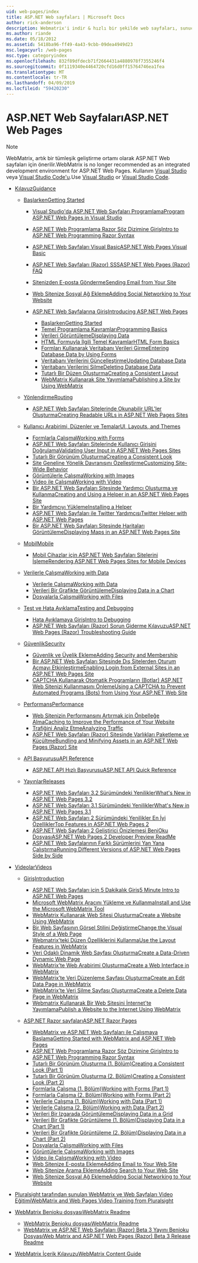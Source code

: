 ```yaml
---
uid: web-pages/index
title: ASP.NET Web sayfaları | Microsoft Docs
author: rick-anderson
description: Webmatrix'i indir & hızlı bir şekilde web sayfaları, sunucu kodunu HTML ile birleştirmenin basit bir şekilde oluşturmayı öğrenin.
ms.author: riande
ms.date: 05/18/2012
ms.assetid: 5418ba96-ff49-4a43-9cbb-09dea4949d23
msc.legacyurl: /web-pages
msc.type: categoryindex
ms.openlocfilehash: 832f89dfdecb71f2664431a4880978f7355246f4
ms.sourcegitcommit: 0f1119340e4464720cfd16d0ff15764746ea1fea
ms.translationtype: MT
ms.contentlocale: tr-TR
ms.lasthandoff: 04/09/2019
ms.locfileid: "59420230"
---
```

# <a name="aspnet-web-pages"></a><span data-ttu-id="00f5c-103">ASP.NET Web Sayfaları</span><span class="sxs-lookup"><span data-stu-id="00f5c-103">ASP.NET Web Pages</span></span>


> [!NOTE] 
> <span data-ttu-id="00f5c-104">WebMatrix, artık bir tümleşik geliştirme ortamı olarak ASP.NET Web sayfaları için önerilir.</span><span class="sxs-lookup"><span data-stu-id="00f5c-104">WebMatrix is no longer recommended as an integrated development environment for ASP.NET Web Pages.</span></span> <span data-ttu-id="00f5c-105">Kullanım [Visual Studio](xref:aspnet/web-pages/overview/getting-started/program-asp-net-web-pages-in-visual-studio) veya [Visual Studio Code'u](https://code.visualstudio.com/).</span><span class="sxs-lookup"><span data-stu-id="00f5c-105">Use [Visual Studio](xref:aspnet/web-pages/overview/getting-started/program-asp-net-web-pages-in-visual-studio) or [Visual Studio Code](https://code.visualstudio.com/).</span></span>

- [<span data-ttu-id="00f5c-106">Kılavuz</span><span class="sxs-lookup"><span data-stu-id="00f5c-106">Guidance</span></span>](overview/index.md)

    - [<span data-ttu-id="00f5c-107">Başlarken</span><span class="sxs-lookup"><span data-stu-id="00f5c-107">Getting Started</span></span>](overview/getting-started/index.md)

        - [<span data-ttu-id="00f5c-108">Visual Studio'da ASP.NET Web Sayfaları Programlama</span><span class="sxs-lookup"><span data-stu-id="00f5c-108">Program ASP.NET Web Pages in Visual Studio</span></span>](overview/getting-started/program-asp-net-web-pages-in-visual-studio.md)
        - [<span data-ttu-id="00f5c-109">ASP.NET Web Programlama Razor Söz Dizimine Giriş</span><span class="sxs-lookup"><span data-stu-id="00f5c-109">Intro to ASP.NET Web Programming Razor Syntax</span></span>](overview/getting-started/introducing-razor-syntax-c.md)
        - [<span data-ttu-id="00f5c-110">ASP.NET Web Sayfaları Visual Basic</span><span class="sxs-lookup"><span data-stu-id="00f5c-110">ASP.NET Web Pages Visual Basic</span></span>](overview/getting-started/introducing-razor-syntax-vb.md)
        - [<span data-ttu-id="00f5c-111">ASP.NET Web Sayfaları (Razor) SSS</span><span class="sxs-lookup"><span data-stu-id="00f5c-111">ASP.NET Web Pages (Razor) FAQ</span></span>](overview/getting-started/aspnet-web-pages-razor-faq.md)
        - [<span data-ttu-id="00f5c-112">Sitenizden E-posta Gönderme</span><span class="sxs-lookup"><span data-stu-id="00f5c-112">Sending Email from Your Site</span></span>](overview/getting-started/11-adding-email-to-your-web-site.md)
        - [<span data-ttu-id="00f5c-113">Web Sitenize Sosyal Ağ Ekleme</span><span class="sxs-lookup"><span data-stu-id="00f5c-113">Adding Social Networking to Your Website</span></span>](overview/getting-started/13-adding-social-networking-to-your-web-site.md)
        - [<span data-ttu-id="00f5c-114">ASP.NET Web Sayfalarına Giriş</span><span class="sxs-lookup"><span data-stu-id="00f5c-114">Introducing ASP.NET Web Pages</span></span>](overview/getting-started/introducing-aspnet-web-pages-2/index.md)

            - [<span data-ttu-id="00f5c-115">Başlarken</span><span class="sxs-lookup"><span data-stu-id="00f5c-115">Getting Started</span></span>](overview/getting-started/introducing-aspnet-web-pages-2/getting-started.md)
            - [<span data-ttu-id="00f5c-116">Temel Programlama Kavramları</span><span class="sxs-lookup"><span data-stu-id="00f5c-116">Programming Basics</span></span>](overview/getting-started/introducing-aspnet-web-pages-2/intro-to-web-pages-programming.md)
            - [<span data-ttu-id="00f5c-117">Verileri Görüntüleme</span><span class="sxs-lookup"><span data-stu-id="00f5c-117">Displaying Data</span></span>](overview/getting-started/introducing-aspnet-web-pages-2/displaying-data.md)
            - [<span data-ttu-id="00f5c-118">HTML Formuyla İlgili Temel Kavramlar</span><span class="sxs-lookup"><span data-stu-id="00f5c-118">HTML Form Basics</span></span>](overview/getting-started/introducing-aspnet-web-pages-2/form-basics.md)
            - [<span data-ttu-id="00f5c-119">Formları Kullanarak Veritabanı Verileri Girme</span><span class="sxs-lookup"><span data-stu-id="00f5c-119">Entering Database Data by Using Forms</span></span>](overview/getting-started/introducing-aspnet-web-pages-2/entering-data.md)
            - [<span data-ttu-id="00f5c-120">Veritabanı Verilerini Güncelleştirme</span><span class="sxs-lookup"><span data-stu-id="00f5c-120">Updating Database Data</span></span>](overview/getting-started/introducing-aspnet-web-pages-2/updating-data.md)
            - [<span data-ttu-id="00f5c-121">Veritabanı Verilerini Silme</span><span class="sxs-lookup"><span data-stu-id="00f5c-121">Deleting Database Data</span></span>](overview/getting-started/introducing-aspnet-web-pages-2/deleting-data.md)
            - [<span data-ttu-id="00f5c-122">Tutarlı Bir Düzen Oluşturma</span><span class="sxs-lookup"><span data-stu-id="00f5c-122">Creating a Consistent Layout</span></span>](overview/getting-started/introducing-aspnet-web-pages-2/layouts.md)
            - [<span data-ttu-id="00f5c-123">WebMatrix Kullanarak Site Yayımlama</span><span class="sxs-lookup"><span data-stu-id="00f5c-123">Publishing a Site by Using WebMatrix</span></span>](overview/getting-started/introducing-aspnet-web-pages-2/publishing.md)
    - [<span data-ttu-id="00f5c-124">Yönlendirme</span><span class="sxs-lookup"><span data-stu-id="00f5c-124">Routing</span></span>](overview/routing/index.md)

        - [<span data-ttu-id="00f5c-125">ASP.NET Web Sayfaları Sitelerinde Okunabilir URL'ler Oluşturma</span><span class="sxs-lookup"><span data-stu-id="00f5c-125">Creating Readable URLs in ASP.NET Web Pages Sites</span></span>](overview/routing/creating-readable-urls-in-aspnet-web-pages-sites.md)
    - [<span data-ttu-id="00f5c-126">Kullanıcı Arabirimi, Düzenler ve Temalar</span><span class="sxs-lookup"><span data-stu-id="00f5c-126">UI, Layouts, and Themes</span></span>](overview/ui-layouts-and-themes/index.md)

        - [<span data-ttu-id="00f5c-127">Formlarla Çalışma</span><span class="sxs-lookup"><span data-stu-id="00f5c-127">Working with Forms</span></span>](overview/ui-layouts-and-themes/4-working-with-forms.md)
        - [<span data-ttu-id="00f5c-128">ASP.NET Web Sayfaları Sitelerinde Kullanıcı Girişini Doğrulama</span><span class="sxs-lookup"><span data-stu-id="00f5c-128">Validating User Input in ASP.NET Web Pages Sites</span></span>](overview/ui-layouts-and-themes/validating-user-input-in-aspnet-web-pages-sites.md)
        - [<span data-ttu-id="00f5c-129">Tutarlı Bir Görünüm Oluşturma</span><span class="sxs-lookup"><span data-stu-id="00f5c-129">Creating a Consistent Look</span></span>](overview/ui-layouts-and-themes/3-creating-a-consistent-look.md)
        - [<span data-ttu-id="00f5c-130">Site Geneline Yönelik Davranışını Özelleştirme</span><span class="sxs-lookup"><span data-stu-id="00f5c-130">Customizing Site-Wide Behavior</span></span>](overview/ui-layouts-and-themes/18-customizing-site-wide-behavior.md)
        - [<span data-ttu-id="00f5c-131">Görüntülerle Çalışma</span><span class="sxs-lookup"><span data-stu-id="00f5c-131">Working with Images</span></span>](overview/ui-layouts-and-themes/9-working-with-images.md)
        - [<span data-ttu-id="00f5c-132">Video ile Çalışma</span><span class="sxs-lookup"><span data-stu-id="00f5c-132">Working with Video</span></span>](overview/ui-layouts-and-themes/10-working-with-video.md)
        - [<span data-ttu-id="00f5c-133">Bir ASP.NET Web Sayfaları Sitesinde Yardımcı Oluşturma ve Kullanma</span><span class="sxs-lookup"><span data-stu-id="00f5c-133">Creating and Using a Helper in an ASP.NET Web Pages Site</span></span>](overview/ui-layouts-and-themes/creating-and-using-a-helper-in-an-aspnet-web-pages-site.md)
        - [<span data-ttu-id="00f5c-134">Bir Yardımcıyı Yükleme</span><span class="sxs-lookup"><span data-stu-id="00f5c-134">Installing a Helper</span></span>](overview/ui-layouts-and-themes/installing-helpers.md)
        - [<span data-ttu-id="00f5c-135">ASP.NET Web Sayfaları ile Twitter Yardımcısı</span><span class="sxs-lookup"><span data-stu-id="00f5c-135">Twitter Helper with ASP.NET Web Pages</span></span>](overview/ui-layouts-and-themes/twitter-helper.md)
        - [<span data-ttu-id="00f5c-136">Bir ASP.NET Web Sayfaları Sitesinde Haritaları Görüntüleme</span><span class="sxs-lookup"><span data-stu-id="00f5c-136">Displaying Maps in an ASP.NET Web Pages Site</span></span>](overview/ui-layouts-and-themes/displaying-maps-in-an-aspnet-web-pages-site.md)
    - [<span data-ttu-id="00f5c-137">Mobil</span><span class="sxs-lookup"><span data-stu-id="00f5c-137">Mobile</span></span>](overview/mobile/index.md)

        - [<span data-ttu-id="00f5c-138">Mobil Cihazlar için ASP.NET Web Sayfaları Sitelerini İşleme</span><span class="sxs-lookup"><span data-stu-id="00f5c-138">Rendering ASP.NET Web Pages Sites for Mobile Devices</span></span>](overview/mobile/rendering-aspnet-web-pages-sites-for-mobile-devices.md)
    - [<span data-ttu-id="00f5c-139">Verilerle Çalışma</span><span class="sxs-lookup"><span data-stu-id="00f5c-139">Working with Data</span></span>](overview/data/index.md)

        - [<span data-ttu-id="00f5c-140">Verilerle Çalışma</span><span class="sxs-lookup"><span data-stu-id="00f5c-140">Working with Data</span></span>](overview/data/5-working-with-data.md)
        - [<span data-ttu-id="00f5c-141">Verileri Bir Grafikte Görüntüleme</span><span class="sxs-lookup"><span data-stu-id="00f5c-141">Displaying Data in a Chart</span></span>](overview/data/7-displaying-data-in-a-chart.md)
        - [<span data-ttu-id="00f5c-142">Dosyalarla Çalışma</span><span class="sxs-lookup"><span data-stu-id="00f5c-142">Working with Files</span></span>](overview/data/working-with-files.md)
    - [<span data-ttu-id="00f5c-143">Test ve Hata Ayıklama</span><span class="sxs-lookup"><span data-stu-id="00f5c-143">Testing and Debugging</span></span>](overview/testing-and-debugging/index.md)

        - [<span data-ttu-id="00f5c-144">Hata Ayıklamaya Giriş</span><span class="sxs-lookup"><span data-stu-id="00f5c-144">Intro to Debugging</span></span>](overview/testing-and-debugging/introduction-to-debugging.md)
        - [<span data-ttu-id="00f5c-145">ASP.NET Web Sayfaları (Razor) Sorun Giderme Kılavuzu</span><span class="sxs-lookup"><span data-stu-id="00f5c-145">ASP.NET Web Pages (Razor) Troubleshooting Guide</span></span>](overview/testing-and-debugging/aspnet-web-pages-razor-troubleshooting-guide.md)
    - [<span data-ttu-id="00f5c-146">Güvenlik</span><span class="sxs-lookup"><span data-stu-id="00f5c-146">Security</span></span>](overview/security/index.md)

        - [<span data-ttu-id="00f5c-147">Güvenlik ve Üyelik Ekleme</span><span class="sxs-lookup"><span data-stu-id="00f5c-147">Adding Security and Membership</span></span>](overview/security/16-adding-security-and-membership.md)
        - [<span data-ttu-id="00f5c-148">Bir ASP.NET Web Sayfaları Sitesinde Dış Sitelerden Oturum Açmayı Etkinleştirme</span><span class="sxs-lookup"><span data-stu-id="00f5c-148">Enabling Login from External Sites in an ASP.NET Web Pages Site</span></span>](overview/security/enabling-login-from-external-sites-in-an-aspnet-web-pages-site.md)
        - [<span data-ttu-id="00f5c-149">CAPTCHA Kullanarak Otomatik Programların (Botlar) ASP.NET Web Sitenizi Kullanmasını Önleme</span><span class="sxs-lookup"><span data-stu-id="00f5c-149">Using a CAPTCHA to Prevent Automated Programs (Bots) from Using Your ASP.NET Web Site</span></span>](overview/security/using-a-catpcha-to-prevent-automated-programs-bots-from-using-your-aspnet-web-site.md)
    - [<span data-ttu-id="00f5c-150">Performans</span><span class="sxs-lookup"><span data-stu-id="00f5c-150">Performance</span></span>](overview/performance-and-traffic/index.md)

        - [<span data-ttu-id="00f5c-151">Web Sitenizin Performansını Artırmak için Önbelleğe Alma</span><span class="sxs-lookup"><span data-stu-id="00f5c-151">Caching to Improve the Performance of Your Website</span></span>](overview/performance-and-traffic/15-caching-to-improve-the-performance-of-your-website.md)
        - [<span data-ttu-id="00f5c-152">Trafiğini Analiz Etme</span><span class="sxs-lookup"><span data-stu-id="00f5c-152">Analyzing Traffic</span></span>](overview/performance-and-traffic/14-analyzing-traffic.md)
        - [<span data-ttu-id="00f5c-153">ASP.NET Web Sayfaları (Razor) Sitesinde Varlıkları Paketleme ve Küçültme</span><span class="sxs-lookup"><span data-stu-id="00f5c-153">Bundling and Minifying Assets in an ASP.NET Web Pages (Razor) Site</span></span>](overview/performance-and-traffic/bundling-and-minifying-assets-in-an-aspnet-web-pages-razor-site.md)
    - [<span data-ttu-id="00f5c-154">API Başvurusu</span><span class="sxs-lookup"><span data-stu-id="00f5c-154">API Reference</span></span>](overview/api-reference/index.md)

        - [<span data-ttu-id="00f5c-155">ASP.NET API Hızlı Başvurusu</span><span class="sxs-lookup"><span data-stu-id="00f5c-155">ASP.NET API Quick Reference</span></span>](overview/api-reference/asp-net-web-pages-api-reference.md)
    - [<span data-ttu-id="00f5c-156">Yayınlar</span><span class="sxs-lookup"><span data-stu-id="00f5c-156">Releases</span></span>](overview/releases/index.md)

        - [<span data-ttu-id="00f5c-157">ASP.NET Web Sayfaları 3.2 Sürümündeki Yenilikler</span><span class="sxs-lookup"><span data-stu-id="00f5c-157">What's New in ASP.NET Web Pages 3.2</span></span>](overview/releases/whats-new-in-aspnet-web-pages-32.md)
        - [<span data-ttu-id="00f5c-158">ASP.NET Web Sayfaları 3.1 Sürümündeki Yenilikler</span><span class="sxs-lookup"><span data-stu-id="00f5c-158">What's New in ASP.NET Web Pages 3.1</span></span>](overview/releases/whats-new-aspnet-web-pages-31.md)
        - [<span data-ttu-id="00f5c-159">ASP.NET Web Sayfaları 2 Sürümündeki Yenilikler En İyi Özellikler</span><span class="sxs-lookup"><span data-stu-id="00f5c-159">Top Features in ASP.NET Web Pages 2</span></span>](overview/releases/top-features-in-web-pages-2.md)
        - [<span data-ttu-id="00f5c-160">ASP.NET Web Sayfaları 2 Geliştirici Önizlemesi BeniOku Dosyası</span><span class="sxs-lookup"><span data-stu-id="00f5c-160">ASP.NET Web Pages 2 Developer Preview ReadMe</span></span>](overview/releases/aspnet-web-pages-2-developer-preview-readme.md)
        - [<span data-ttu-id="00f5c-161">ASP.NET Web Sayfalarının Farklı Sürümlerini Yan Yana Çalıştırma</span><span class="sxs-lookup"><span data-stu-id="00f5c-161">Running Different Versions of ASP.NET Web Pages Side by Side</span></span>](overview/releases/running-v1-and-v2-sites-side-by-side.md)
- [<span data-ttu-id="00f5c-162">Videolar</span><span class="sxs-lookup"><span data-stu-id="00f5c-162">Videos</span></span>](videos/index.md)

    - [<span data-ttu-id="00f5c-163">Giriş</span><span class="sxs-lookup"><span data-stu-id="00f5c-163">Introduction</span></span>](videos/introduction/index.md)

        - [<span data-ttu-id="00f5c-164">ASP.NET Web Sayfaları için 5 Dakikalık Giriş</span><span class="sxs-lookup"><span data-stu-id="00f5c-164">5 Minute Intro to ASP.NET Web Pages</span></span>](videos/introduction/5-minute-introduction-to-aspnet-web-pages.md)
        - [<span data-ttu-id="00f5c-165">Microsoft WebMatrix Aracını Yükleme ve Kullanma</span><span class="sxs-lookup"><span data-stu-id="00f5c-165">Install and Use the Microsoft WebMatrix Tool</span></span>](videos/introduction/install-and-use-the-microsoft-webmatrix-tool.md)
        - [<span data-ttu-id="00f5c-166">WebMatrix Kullanarak Web Sitesi Oluşturma</span><span class="sxs-lookup"><span data-stu-id="00f5c-166">Create a Website Using WebMatrix</span></span>](videos/introduction/create-a-website-using-webmatrix.md)
        - [<span data-ttu-id="00f5c-167">Bir Web Sayfasının Görsel Stilini Değiştirme</span><span class="sxs-lookup"><span data-stu-id="00f5c-167">Change the Visual Style of a Web Page</span></span>](videos/introduction/change-the-visual-style-of-a-web-page.md)
        - [<span data-ttu-id="00f5c-168">Webmatrix'teki Düzen Özelliklerini Kullanma</span><span class="sxs-lookup"><span data-stu-id="00f5c-168">Use the Layout Features in WebMatrix</span></span>](videos/introduction/use-the-layout-features-in-webmatrix.md)
        - [<span data-ttu-id="00f5c-169">Veri Odaklı Dinamik Web Sayfası Oluşturma</span><span class="sxs-lookup"><span data-stu-id="00f5c-169">Create a Data-Driven Dynamic Web Page</span></span>](videos/introduction/create-a-data-driven-dynamic-web-page.md)
        - [<span data-ttu-id="00f5c-170">WebMatrix’te Web Arabirimi Oluşturma</span><span class="sxs-lookup"><span data-stu-id="00f5c-170">Create a Web Interface in WebMatrix</span></span>](videos/introduction/create-a-web-interface-in-webmatrix.md)
        - [<span data-ttu-id="00f5c-171">WebMatrix’te Veri Düzenleme Sayfası Oluşturma</span><span class="sxs-lookup"><span data-stu-id="00f5c-171">Create an Edit Data Page in WebMatrix</span></span>](videos/introduction/create-an-edit-data-page-in-webmatrix.md)
        - [<span data-ttu-id="00f5c-172">WebMatrix’te Veri Silme Sayfası Oluşturma</span><span class="sxs-lookup"><span data-stu-id="00f5c-172">Create a Delete Data Page in WebMatrix</span></span>](videos/introduction/create-a-delete-data-page-in-webmatrix.md)
        - [<span data-ttu-id="00f5c-173">Webmatrix Kullanarak Bir Web Sitesini İnternet'te Yayımlama</span><span class="sxs-lookup"><span data-stu-id="00f5c-173">Publish a Website to the Internet Using WebMatrix</span></span>](videos/introduction/publish-a-website-to-the-internet-using-webmatrix.md)
    - [<span data-ttu-id="00f5c-174">ASP.NET Razor sayfaları</span><span class="sxs-lookup"><span data-stu-id="00f5c-174">ASP.NET Razor Pages</span></span>](videos/aspnet-razor-pages/index.md)

        - [<span data-ttu-id="00f5c-175">WebMatrix ve ASP.NET Web Sayfaları ile Çalışmaya Başlama</span><span class="sxs-lookup"><span data-stu-id="00f5c-175">Getting Started with WebMatrix and ASP.NET Web Pages</span></span>](videos/aspnet-razor-pages/getting-started-with-webmatrix-and-aspnet-web-pages.md)
        - [<span data-ttu-id="00f5c-176">ASP.NET Web Programlama Razor Söz Dizimine Giriş</span><span class="sxs-lookup"><span data-stu-id="00f5c-176">Intro to ASP.NET Web Programming Razor Syntax</span></span>](videos/aspnet-razor-pages/introduction-to-aspnet-web-programming-using-the-razor-syntax.md)
        - [<span data-ttu-id="00f5c-177">Tutarlı Bir Görünüm Oluşturma (1. Bölüm)</span><span class="sxs-lookup"><span data-stu-id="00f5c-177">Creating a Consistent Look (Part 1)</span></span>](videos/aspnet-razor-pages/creating-a-consistent-look-part-1.md)
        - [<span data-ttu-id="00f5c-178">Tutarlı Bir Görünüm Oluşturma (2. Bölüm)</span><span class="sxs-lookup"><span data-stu-id="00f5c-178">Creating a Consistent Look (Part 2)</span></span>](videos/aspnet-razor-pages/creating-a-consistent-look-part-2.md)
        - [<span data-ttu-id="00f5c-179">Formlarla Çalışma (1. Bölüm)</span><span class="sxs-lookup"><span data-stu-id="00f5c-179">Working with Forms (Part 1)</span></span>](videos/aspnet-razor-pages/working-with-forms-part-1.md)
        - [<span data-ttu-id="00f5c-180">Formlarla Çalışma (2. Bölüm)</span><span class="sxs-lookup"><span data-stu-id="00f5c-180">Working with Forms (Part 2)</span></span>](videos/aspnet-razor-pages/working-with-forms-part-2.md)
        - [<span data-ttu-id="00f5c-181">Verilerle Çalışma (1. Bölüm)</span><span class="sxs-lookup"><span data-stu-id="00f5c-181">Working with Data (Part 1)</span></span>](videos/aspnet-razor-pages/working-with-data-part-1.md)
        - [<span data-ttu-id="00f5c-182">Verilerle Çalışma (2. Bölüm)</span><span class="sxs-lookup"><span data-stu-id="00f5c-182">Working with Data (Part 2)</span></span>](videos/aspnet-razor-pages/working-with-data-part-2.md)
        - [<span data-ttu-id="00f5c-183">Verileri Bir Izgarada Görüntüleme</span><span class="sxs-lookup"><span data-stu-id="00f5c-183">Displaying Data in a Grid</span></span>](videos/aspnet-razor-pages/displaying-data-in-a-grid.md)
        - [<span data-ttu-id="00f5c-184">Verileri Bir Grafikte Görüntüleme (1. Bölüm)</span><span class="sxs-lookup"><span data-stu-id="00f5c-184">Displaying Data in a Chart (Part 1)</span></span>](videos/aspnet-razor-pages/displaying-data-in-a-chart-part-1.md)
        - [<span data-ttu-id="00f5c-185">Verileri Bir Grafikte Görüntüleme (2. Bölüm)</span><span class="sxs-lookup"><span data-stu-id="00f5c-185">Displaying Data in a Chart (Part 2)</span></span>](videos/aspnet-razor-pages/displaying-data-in-a-chart-part-2.md)
        - [<span data-ttu-id="00f5c-186">Dosyalarla Çalışma</span><span class="sxs-lookup"><span data-stu-id="00f5c-186">Working with Files</span></span>](videos/aspnet-razor-pages/working-with-files.md)
        - [<span data-ttu-id="00f5c-187">Görüntülerle Çalışma</span><span class="sxs-lookup"><span data-stu-id="00f5c-187">Working with Images</span></span>](videos/aspnet-razor-pages/working-with-images.md)
        - [<span data-ttu-id="00f5c-188">Video ile Çalışma</span><span class="sxs-lookup"><span data-stu-id="00f5c-188">Working with Video</span></span>](videos/aspnet-razor-pages/working-with-video.md)
        - [<span data-ttu-id="00f5c-189">Web Sitenize E-posta Ekleme</span><span class="sxs-lookup"><span data-stu-id="00f5c-189">Adding Email to Your Web Site</span></span>](videos/aspnet-razor-pages/adding-email-to-your-web-site.md)
        - [<span data-ttu-id="00f5c-190">Web Sitenize Arama Ekleme</span><span class="sxs-lookup"><span data-stu-id="00f5c-190">Adding Search to Your Web Site</span></span>](videos/aspnet-razor-pages/adding-search-to-your-web-site.md)
        - [<span data-ttu-id="00f5c-191">Web Sitenize Sosyal Ağ Ekleme</span><span class="sxs-lookup"><span data-stu-id="00f5c-191">Adding Social Networking to Your Website</span></span>](videos/aspnet-razor-pages/adding-social-networking-to-your-website.md)
- [<span data-ttu-id="00f5c-192">Pluralsight tarafından sunulan WebMatrix ve Web Sayfaları Video Eğitimi</span><span class="sxs-lookup"><span data-stu-id="00f5c-192">WebMatrix and Web Pages Video Training from Pluralsight</span></span>](pluralsight.md)
- [<span data-ttu-id="00f5c-193">WebMatrix Benioku dosyası</span><span class="sxs-lookup"><span data-stu-id="00f5c-193">WebMatrix Readme</span></span>](readme/index.md)

    - [<span data-ttu-id="00f5c-194">WebMatrix Benioku dosyası</span><span class="sxs-lookup"><span data-stu-id="00f5c-194">WebMatrix Readme</span></span>](readme/overview.md)
    - [<span data-ttu-id="00f5c-195">WebMatrix ve ASP.NET Web Sayfaları (Razor) Beta 3 Yayını Benioku Dosyası</span><span class="sxs-lookup"><span data-stu-id="00f5c-195">Web Matrix and ASP.NET Web Pages (Razor) Beta 3 Release Readme</span></span>](readme/beta3.md)
- [<span data-ttu-id="00f5c-196">WebMatrix İçerik Kılavuzu</span><span class="sxs-lookup"><span data-stu-id="00f5c-196">WebMatrix Content Guide</span></span>](content-guide.md)

